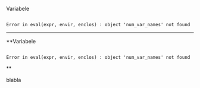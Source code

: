 Variabele 

```

Error in eval(expr, envir, enclos) : object 'num_var_names' not found

```


------------------------------------
**Variabele 

```

Error in eval(expr, envir, enclos) : object 'num_var_names' not found

```

**

blabla
